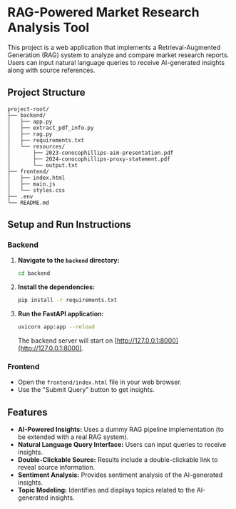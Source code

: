 # RAG-Powered Market Research Analysis Tool

This project is a web application that implements a Retrieval-Augmented Generation (RAG) system to analyze and compare market research reports. Users can input natural language queries to receive AI-generated insights along with source references.

## Project Structure

```
project-root/
├── backend/
│   ├── app.py
│   ├── extract_pdf_info.py
│   ├── rag.py
│   ├── requirements.txt
│   └── resources/
│       ├── 2023-conocophillips-aim-presentation.pdf
│       ├── 2024-conocophillips-proxy-statement.pdf
│       └── output.txt
├── frontend/
│   ├── index.html
│   ├── main.js
│   └── styles.css
├── .env
└── README.md
```

## Setup and Run Instructions

### Backend
1. **Navigate to the `backend` directory:**
   ```bash
   cd backend
   ```
2. **Install the dependencies:**
   ```bash
   pip install -r requirements.txt
   ```
3. **Run the FastAPI application:**
   ```bash
   uvicorn app:app --reload
   ```
   The backend server will start on [http://127.0.0.1:8000](http://127.0.0.1:8000).

### Frontend
- Open the `frontend/index.html` file in your web browser.
- Use the "Submit Query" button to get insights.

## Features
- **AI-Powered Insights:** Uses a dummy RAG pipeline implementation (to be extended with a real RAG system).
- **Natural Language Query Interface:** Users can input queries to receive insights.
- **Double-Clickable Source:** Results include a double-clickable link to reveal source information.
- **Sentiment Analysis:** Provides sentiment analysis of the AI-generated insights.
- **Topic Modeling:** Identifies and displays topics related to the AI-generated insights.




